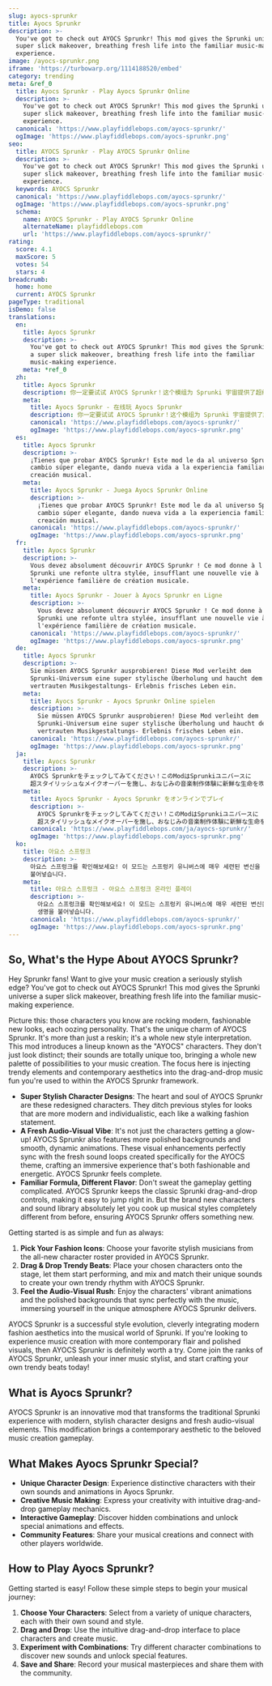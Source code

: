 ```yaml
---
slug: ayocs-sprunkr
title: Ayocs Sprunkr
description: >-
  You've got to check out AYOCS Sprunkr! This mod gives the Sprunki universe a
  super slick makeover, breathing fresh life into the familiar music-making
  experience.
image: /ayocs-sprunkr.png
iframe: 'https://turbowarp.org/1114188520/embed'
category: trending
meta: &ref_0
  title: Ayocs Sprunkr - Play Ayocs Sprunkr Online
  description: >-
    You've got to check out AYOCS Sprunkr! This mod gives the Sprunki universe a
    super slick makeover, breathing fresh life into the familiar music-making
    experience.
  canonical: 'https://www.playfiddlebops.com/ayocs-sprunkr/'
  ogImage: 'https://www.playfiddlebops.com/ayocs-sprunkr.png'
seo:
  title: AYOCS Sprunkr - Play AYOCS Sprunkr Online
  description: >-
    You've got to check out AYOCS Sprunkr! This mod gives the Sprunki universe a
    super slick makeover, breathing fresh life into the familiar music-making
    experience.
  keywords: AYOCS Sprunkr
  canonical: 'https://www.playfiddlebops.com/ayocs-sprunkr/'
  ogImage: 'https://www.playfiddlebops.com/ayocs-sprunkr.png'
  schema:
    name: AYOCS Sprunkr - Play AYOCS Sprunkr Online
    alternateName: playfiddlebops.com
    url: 'https://www.playfiddlebops.com/ayocs-sprunkr/'
rating:
  score: 4.1
  maxScore: 5
  votes: 54
  stars: 4
breadcrumb:
  home: home
  current: AYOCS Sprunkr
pageType: traditional
isDemo: false
translations:
  en:
    title: Ayocs Sprunkr
    description: >-
      You've got to check out AYOCS Sprunkr! This mod gives the Sprunki universe
      a super slick makeover, breathing fresh life into the familiar
      music-making experience.
    meta: *ref_0
  zh:
    title: Ayocs Sprunkr
    description: 你一定要试试 AYOCS Sprunkr！这个模组为 Sprunki 宇宙提供了超级时尚的改造，为熟悉的音乐创作体验注入了新的活力。
    meta:
      title: Ayocs Sprunkr - 在线玩 Ayocs Sprunkr
      description: 你一定要试试 AYOCS Sprunkr！这个模组为 Sprunki 宇宙提供了超级时尚的改造，为熟悉的音乐创作体验注入了新的活力。
      canonical: 'https://www.playfiddlebops.com/ayocs-sprunkr/'
      ogImage: 'https://www.playfiddlebops.com/ayocs-sprunkr.png'
  es:
    title: Ayocs Sprunkr
    description: >-
      ¡Tienes que probar AYOCS Sprunkr! Este mod le da al universo Sprunki un
      cambio súper elegante, dando nueva vida a la experiencia familiar de
      creación musical.
    meta:
      title: Ayocs Sprunkr - Juega Ayocs Sprunkr Online
      description: >-
        ¡Tienes que probar AYOCS Sprunkr! Este mod le da al universo Sprunki un
        cambio súper elegante, dando nueva vida a la experiencia familiar de
        creación musical.
      canonical: 'https://www.playfiddlebops.com/ayocs-sprunkr/'
      ogImage: 'https://www.playfiddlebops.com/ayocs-sprunkr.png'
  fr:
    title: Ayocs Sprunkr
    description: >-
      Vous devez absolument découvrir AYOCS Sprunkr ! Ce mod donne à l'univers
      Sprunki une refonte ultra stylée, insufflant une nouvelle vie à
      l'expérience familière de création musicale.
    meta:
      title: Ayocs Sprunkr - Jouer à Ayocs Sprunkr en Ligne
      description: >-
        Vous devez absolument découvrir AYOCS Sprunkr ! Ce mod donne à l'univers
        Sprunki une refonte ultra stylée, insufflant une nouvelle vie à
        l'expérience familière de création musicale.
      canonical: 'https://www.playfiddlebops.com/ayocs-sprunkr/'
      ogImage: 'https://www.playfiddlebops.com/ayocs-sprunkr.png'
  de:
    title: Ayocs Sprunkr
    description: >-
      Sie müssen AYOCS Sprunkr ausprobieren! Diese Mod verleiht dem
      Sprunki-Universum eine super stylische Überholung und haucht dem
      vertrauten Musikgestaltungs- Erlebnis frisches Leben ein.
    meta:
      title: Ayocs Sprunkr - Ayocs Sprunkr Online spielen
      description: >-
        Sie müssen AYOCS Sprunkr ausprobieren! Diese Mod verleiht dem
        Sprunki-Universum eine super stylische Überholung und haucht dem
        vertrauten Musikgestaltungs- Erlebnis frisches Leben ein.
      canonical: 'https://www.playfiddlebops.com/ayocs-sprunkr/'
      ogImage: 'https://www.playfiddlebops.com/ayocs-sprunkr.png'
  ja:
    title: Ayocs Sprunkr
    description: >-
      AYOCS Sprunkrをチェックしてみてください！このModはSprunkiユニバースに
      超スタイリッシュなメイクオーバーを施し、おなじみの音楽制作体験に新鮮な生命を吹き込みます。
    meta:
      title: Ayocs Sprunkr - Ayocs Sprunkr をオンラインでプレイ
      description: >-
        AYOCS Sprunkrをチェックしてみてください！このModはSprunkiユニバースに
        超スタイリッシュなメイクオーバーを施し、おなじみの音楽制作体験に新鮮な生命を吹き込みます。
      canonical: 'https://www.playfiddlebops.com/ja/ayocs-sprunkr/'
      ogImage: 'https://www.playfiddlebops.com/ayocs-sprunkr.png'
  ko:
    title: 아요스 스프렁크
    description: >-
      아요스 스프렁크를 확인해보세요! 이 모드는 스프렁키 유니버스에 매우 세련된 변신을  선사하여 친숙한 음악 제작 경험에 새로운 생명을
      불어넣습니다.
    meta:
      title: 아요스 스프렁크 - 아요스 스프렁크 온라인 플레이
      description: >-
        아요스 스프렁크를 확인해보세요! 이 모드는 스프렁키 유니버스에 매우 세련된 변신을  선사하여 친숙한 음악 제작 경험에 새로운
        생명을 불어넣습니다.
      canonical: 'https://www.playfiddlebops.com/ayocs-sprunkr/'
      ogImage: 'https://www.playfiddlebops.com/ayocs-sprunkr.png'
---
```


## So, What's the Hype About AYOCS Sprunkr?

Hey Sprunkr fans! Want to give your music creation a seriously stylish edge? You've got to check out AYOCS Sprunkr! This mod gives the Sprunki universe a super slick makeover, breathing fresh life into the familiar music-making experience.

Picture this: those characters you know are rocking modern, fashionable new looks, each oozing personality. That's the unique charm of AYOCS Sprunkr. It's more than just a reskin; it's a whole new style interpretation. This mod introduces a lineup known as the "AYOCS" characters. They don't just look distinct; their sounds are totally unique too, bringing a whole new palette of possibilities to your music creation. The focus here is injecting trendy elements and contemporary aesthetics into the drag-and-drop music fun you're used to within the AYOCS Sprunkr framework.

- **Super Stylish Character Designs**: The heart and soul of AYOCS Sprunkr are these redesigned characters. They ditch previous styles for looks that are more modern and individualistic, each like a walking fashion statement.
- **A Fresh Audio-Visual Vibe**: It's not just the characters getting a glow-up! AYOCS Sprunkr also features more polished backgrounds and smooth, dynamic animations. These visual enhancements perfectly sync with the fresh sound loops created specifically for the AYOCS theme, crafting an immersive experience that's both fashionable and energetic. AYOCS Sprunkr feels complete.
- **Familiar Formula, Different Flavor**: Don't sweat the gameplay getting complicated. AYOCS Sprunkr keeps the classic Sprunki drag-and-drop controls, making it easy to jump right in. But the brand new characters and sound library absolutely let you cook up musical styles completely different from before, ensuring AYOCS Sprunkr offers something new.

Getting started is as simple and fun as always:

1. **Pick Your Fashion Icons**: Choose your favorite stylish musicians from the all-new character roster provided in AYOCS Sprunkr.
1. **Drag & Drop Trendy Beats**: Place your chosen characters onto the stage, let them start performing, and mix and match their unique sounds to create your own trendy rhythm with AYOCS Sprunkr.
1. **Feel the Audio-Visual Rush**: Enjoy the characters' vibrant animations and the polished backgrounds that sync perfectly with the music, immersing yourself in the unique atmosphere AYOCS Sprunkr delivers.

AYOCS Sprunkr is a successful style evolution, cleverly integrating modern fashion aesthetics into the musical world of Sprunki. If you're looking to experience music creation with more contemporary flair and polished visuals, then AYOCS Sprunkr is definitely worth a try. Come join the ranks of AYOCS Sprunkr, unleash your inner music stylist, and start crafting your own trendy beats today!

## What is Ayocs Sprunkr?

AYOCS Sprunkr is an innovative mod that transforms the traditional Sprunki experience with modern, stylish character designs and fresh audio-visual elements. This modification brings a contemporary aesthetic to the beloved music creation gameplay.

## What Makes Ayocs Sprunkr Special?

- **Unique Character Design**: Experience distinctive characters with their own sounds and animations in Ayocs Sprunkr.
- **Creative Music Making**: Express your creativity with intuitive drag-and-drop gameplay mechanics.
- **Interactive Gameplay**: Discover hidden combinations and unlock special animations and effects.
- **Community Features**: Share your musical creations and connect with other players worldwide.

## How to Play Ayocs Sprunkr?

Getting started is easy! Follow these simple steps to begin your musical journey:

1. **Choose Your Characters**: Select from a variety of unique characters, each with their own sound and style.
1. **Drag and Drop**: Use the intuitive drag-and-drop interface to place characters and create music.
1. **Experiment with Combinations**: Try different character combinations to discover new sounds and unlock special features.
1. **Save and Share**: Record your musical masterpieces and share them with the community.
